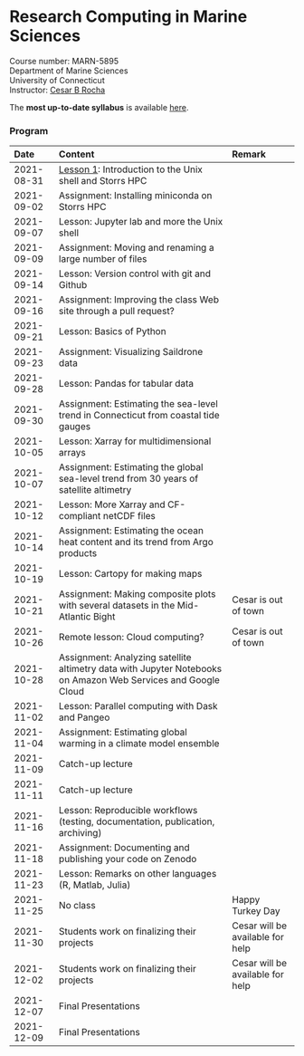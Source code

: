 # Research Computing in Marine Sciences
Course number: MARN-5895</br>
Department of Marine Sciences</br>
University of Connecticut</br>
Instructor: [Cesar B Rocha](www.cbrocha.com)

The **most up-to-date syllabus** is available [here](./syllabus/ResearchComputing_SyllabusFall2021.pdf).

### Program
| Date          | Content                              | Remark |
|:--------------------------|:---------------------------------|:--------------|
| 2021-08-31    | [Lesson 1](lectures/01_unixshell/): Introduction to the Unix shell and Storrs HPC       |           |
| 2021-09-02    | Assignment: Installing miniconda on Storrs HPC           |         |
| 2021-09-07    | Lesson: Jupyter lab and more the Unix shell           |         |
| 2021-09-09    | Assignment: Moving and renaming a large number of files    |         |
| 2021-09-14    | Lesson: Version control with git and Github             |         |
| 2021-09-16    | Assignment: Improving the class Web site through a pull request?           |         |
| 2021-09-21    | Lesson: Basics of Python         |         |
| 2021-09-23    | Assignment: Visualizing Saildrone data |         |
| 2021-09-28    | Lesson: Pandas for tabular data           |         |
| 2021-09-30    | Assignment: Estimating the sea-level trend in Connecticut from coastal tide gauges           |         |
| 2021-10-05    | Lesson: Xarray for multidimensional arrays           |         |
| 2021-10-07    | Assignment: Estimating the global sea-level trend from 30 years of satellite altimetry            |         |
| 2021-10-12    | Lesson: More Xarray and CF-compliant netCDF files           |         |
| 2021-10-14    | Assignment: Estimating the ocean heat content and its trend from Argo products           |         |
| 2021-10-19    | Lesson: Cartopy for making maps           |         |
| 2021-10-21    | Assignment: Making composite plots with several datasets in the Mid-Atlantic Bight           |  Cesar is out of town       |
| 2021-10-26    | Remote lesson:  Cloud computing?           |  Cesar is out of town        |
| 2021-10-28    | Assignment: Analyzing satellite altimetry data with  Jupyter Notebooks on Amazon Web Services and Google Cloud           |         |
| 2021-11-02    | Lesson: Parallel computing with Dask and Pangeo            |         |
| 2021-11-04    | Assignment: Estimating global warming in a climate model ensemble           |         |
| 2021-11-09    | Catch-up lecture            |         |
| 2021-11-11    | Catch-up lecture         |         |
| 2021-11-16    | Lesson: Reproducible workflows (testing, documentation, publication, archiving)           |         |
| 2021-11-18    | Assignment: Documenting and publishing your code on Zenodo            |         |
| 2021-11-23    |  Lesson: Remarks on other languages (R, Matlab, Julia)    |         |
| 2021-11-25    |  No class          |  Happy Turkey Day       |
| 2021-11-30    |  Students work on finalizing their projects          |  Cesar will be available for help       |
| 2021-12-02    |  Students work on finalizing their projects          |  Cesar will be available for help       |
| 2021-12-07    |  Final Presentations          |         |
| 2021-12-09    |  Final Presentations          |         |
